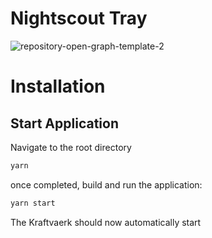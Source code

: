 # Nightscout Tray

![repository-open-graph-template-2](https://user-images.githubusercontent.com/11509319/109382709-e4b9e300-78ea-11eb-9f02-1e75bd32f799.png)


# Installation

## Start Application

Navigate to the root directory 

```bash
yarn
```
once completed, build and run the application: 

```bash
yarn start
```

The Kraftvaerk should now automatically start
